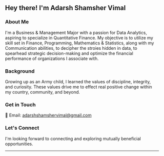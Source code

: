 
## Hey there! I'm Adarsh Shamsher Vimal

### About Me

I'm a Business & Management Major with a passion for Data Analytics, aspiring to specialize in Quantitative Finance. My objective is to utilize my skill set in Finance, Programming, Mathematics & Statistics, along with my Communication abilities, to decipher the stroies hidden in data, to spearhead strategic decision-making and optimize the financial performance of organizations I associate with.

### Background

Growing up as an Army child, I learned the values of discipline, integrity, and curiosity. These values drive me to effect real positive change within my country, community, and beyond.

### Get in Touch

📧 Email: adarshshamshervimal@gmail.com

### Let's Connect

I'm looking forward to connecting and exploring mutually beneficial opportunities.

---
